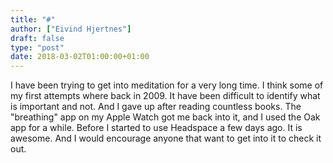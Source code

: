 ```yaml
---
title: "#"
author: ["Eivind Hjertnes"]
draft: false
type: "post"
date: 2018-03-02T01:00:00+01:00
---
```


I have been trying to get into meditation for a very long time. I think
some of my first attempts where back in 2009. It have been difficult to
identify what is important and not. And I gave up after reading
countless books. The "breathing" app on my Apple Watch got me back into
it, and I used the Oak app for a while. Before I started to use
Headspace a few days ago. It is awesome. And I would encourage anyone
that want to get into it to check it out.
